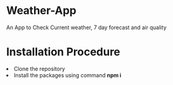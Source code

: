 # Weather-App
An App to Check Current weather, 7 day forecast and air quality
<h1>Installation Procedure</h1>
<li>Clone the repository
<li>Install the packages using command <strong>npm i</strong>
